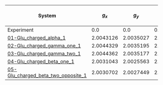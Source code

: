 | System                                                                                            | $g_x$     | $g_y$     | $g_z$     | Max absolute error | Mean absolute error |
|---------------------------------------------------------------------------------------------------|-----------|-----------|-----------|--------------------|---------------------|
| Experiment                                                                                        | 0.0       | 0.0       | 0.0       |                    |                     |
| [01-Glu_charged_alpha_1](Glu_charged/01-Glu_charged_alpha_1/vmd_image.md)                         | 2.0043126 | 2.0035027 | 2.0019865 | 2.0043126          | 2.0032673           |
| [02-Glu_charged_gamma_one_1](Glu_charged/02-Glu_charged_gamma_one_1/vmd_image.md)                 | 2.0044329 | 2.0035195 | 2.0021811 | 2.0044329          | 2.0033778           |
| [03-Glu_charged_gamma_two_1](Glu_charged/03-Glu_charged_gamma_two_1/vmd_image.md)                 | 2.0044362 | 2.0035177 | 2.0021818 | 2.0044362          | 2.0033786           |
| [04-Glu_charged_beta_one_1](Glu_charged/04-Glu_charged_beta_one_1/vmd_image.md)                   | 2.0031043 | 2.0025563 | 2.0021538 | 2.0031043          | 2.0026048           |
| [05-Glu_charged_beta_two_opposite_1](Glu_charged/05-Glu_charged_beta_two_opposite_1/vmd_image.md) | 2.0030702 | 2.0027449 | 2.0021545 | 2.0030702          | 2.0026565           |